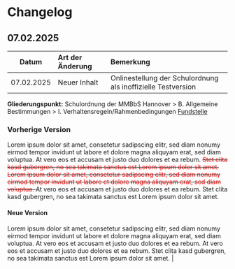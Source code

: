 # Changelog

## 07.02.2025

| Datum      | Art der Änderung | Bemerkung                                                    |
| :---:      | :---             | :---                                                         |  
| 07.02.2025 | Neuer Inhalt     | Onlinestellung der Schulordnung als inoffizielle Testversion |

**Gliederungspunkt:** Schulordnung der MMBbS Hannover > B. Allgemeine Bestimmungen > I. Verhaltensregeln/Rahmenbedingungen
[Fundstelle](index.php#i-verhaltensregelnrahmenbedingungen)

### Vorherige Version

Lorem ipsum dolor sit amet, consetetur sadipscing elitr, sed diam nonumy eirmod tempor invidunt ut labore et dolore magna aliquyam erat, sed diam voluptua. At vero eos et accusam et justo duo dolores et ea rebum. <s><span style="color:red"> Stet clita kasd gubergren, no sea takimata sanctus est Lorem ipsum dolor sit amet. Lorem ipsum dolor sit amet, consetetur sadipscing elitr, sed diam nonumy eirmod tempor invidunt ut labore et dolore magna aliquyam erat, sed diam voluptua. </span></s> At vero eos et accusam et justo duo dolores et ea rebum. Stet clita kasd gubergren, no sea takimata sanctus est Lorem ipsum 
dolor sit amet.

#### Neue Version

Lorem ipsum dolor sit amet, consetetur sadipscing elitr, sed diam nonumy eirmod tempor invidunt ut labore et dolore magna aliquyam erat, sed diam voluptua. At vero eos et accusam et justo duo dolores et ea rebum. At vero eos et accusam et justo duo dolores et ea rebum. Stet clita kasd gubergren, no sea takimata sanctus est Lorem ipsum dolor sit amet. |